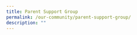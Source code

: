 ```yaml
---
title: Parent Support Group
permalink: /our-community/parent-support-group/
description: ""
---
```

